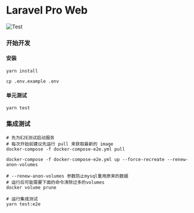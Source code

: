 # Laravel Pro Web

![Test](https://github.com/laravel-pro/forum-web/workflows/Test/badge.svg?branch=master)

### 开始开发

#### 安装

```
yarn install

cp .env.example .env
```

#### 单元测试

```
yarn test
```


### 集成测试

```
# 先为E2E测试启动服务
# 每次开始前建议先运行 pull 来获取最新的 image
docker-compose -f docker-compose-e2e.yml pull

docker-compose -f docker-compose-e2e.yml up --force-recreate --renew-anon-volumes

# --renew-anon-volumes 参数防止mysql重用原来的数据
# 运行后可能需要下面的命令清除过多的volumes
docker volume prune

# 运行集成测试
yarn test:e2e
```
